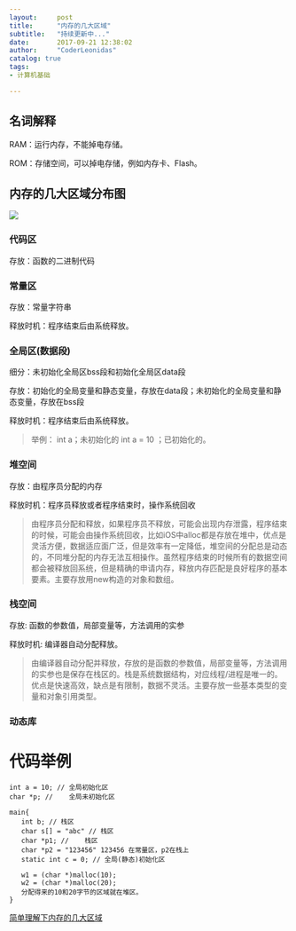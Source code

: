 ```yaml
---
layout:     post
title:      "内存的几大区域"
subtitle:   "持续更新中..."
date:       2017-09-21 12:38:02
author:     "CoderLeonidas"
catalog: true
tags:
- 计算机基础

---
```


## 名词解释

RAM：运行内存，不能掉电存储。

ROM：存储空间，可以掉电存储，例如内存卡、Flash。


## 内存的几大区域分布图


![](https://tva1.sinaimg.cn/large/006y8mN6gy1g79gn56fjqj30mc0ouq5w.jpg)


### 代码区
存放：函数的二进制代码

### 常量区
存放：常量字符串

释放时机：程序结束后由系统释放。

### 全局区(数据段)
细分：未初始化全局区bss段和初始化全局区data段

存放：初始化的全局变量和静态变量，存放在data段；未初始化的全局变量和静态变量，存放在bss段

释放时机：程序结束后由系统释放。

>  举例：
> int a；未初始化的 
> int a = 10 ；已初始化的。

### 堆空间
存放：由程序员分配的内存

释放时机：程序员释放或者程序结束时，操作系统回收


> 由程序员分配和释放，如果程序员不释放，可能会出现内存泄露，程序结束的时候，可能会由操作系统回收，比如iOS中alloc都是存放在堆中，优点是灵活方便，数据适应面广泛，但是效率有一定降低，堆空间的分配总是动态的，不同堆分配的内存无法互相操作。虽然程序结束的时候所有的数据空间都会被释放回系统，但是精确的申请内存，释放内存匹配是良好程序的基本要素。主要存放用new构造的对象和数组。

### 栈空间

存放: 函数的参数值，局部变量等，方法调用的实参

释放时机: 编译器自动分配释放。

> 由编译器自动分配并释放，存放的是函数的参数值，局部变量等，方法调用的实参也是保存在栈区的。栈是系统数据结构，对应线程/进程是唯一的。优点是快速高效，缺点是有限制，数据不灵活。主要存放一些基本类型的变量和对象引用类型。

### 动态库


# 代码举例
```
int a = 10; // 全局初始化区
char *p; //    全局未初始化区
 
main{
   int b; // 栈区
   char s[] = "abc" // 栈区
   char *p1; //    栈区
   char *p2 = "123456" 123456 在常量区，p2在栈上
   static int c = 0; // 全局(静态)初始化区
    
   w1 = (char *)malloc(10);
   w2 = (char *)malloc(20);
   分配得来的10和20字节的区域就在堆区。
}

```






[简单理解下内存的几大区域](https://www.cnblogs.com/chenjiangxiaoyu/p/7723154.html)